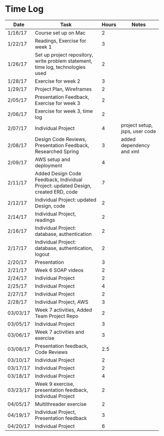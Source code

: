# Time Log

| Date | Task | Hours | Notes|
|------|------|-------|------|
| 1/16/17| Course set up on Mac| 2 | |
| 1/22/17| Readings, Exercise for week 1  | 3  |   |
| 1/26/17| Set up project repository, write problem statement, time log, technologies used| 2 | | 
| 1/28/17| Exercise for week 2 | 3 | |
| 1/29/17| Project Plan, Wireframes| 2 | |
| 2/05/17| Presentation Feedback, Exercise for week 3 | 2 | |
| 2/06/17| Exercise for week 3, time log | 2 | |
| 2/07/17| Individual Project | 4 | project setup, jsps, user code |
| 2/08/17| Design Code Reviews, Presentation Feedback, Researched Spring | 3 | added dependency and xml |
| 2/09/17| AWS setup and deployment | 4 | |
| 2/11/17| Added Design Code Feedback, Individual Project: updated Design, created ERD, code | 7 | |
| 2/12/17| Individual Project: updated Design, code | 2 | |
| 2/14/17| Individual Project, readings | 2 | |
| 2/16/17| Individual Project: database, authentication | 2 | |
| 2/17/17| Individual Project: database, authentication, logout | 2 | |
| 2/20/17| Presentation | 3 | |
| 2/21/17| Week 6 SOAP videos | 2 | |
| 2/24/17| Individual Project | 2 | |
| 2/25/17| Individual Project | 4 | |
| 2/27/17| Individual Project | 2 | |
| 2/28/17| Individual Project, AWS | 3 | |
| 03/03/17| Week 7 activities, Added Team Project Repo | 2 | |
| 03/05/17| Individual Project | 3 | |
| 03/06/17| Week 7 activities and exercise | 3 | |
| 03/08/17| Presentation feedback, Code Reviews | 2.5 | |
| 03/10/17| Individual Project | 2 | |
| 03/17/17| Individual Project | 2 | |
| 03/18/17| Individual Project | 4 | |
| 03/23/17| Week 9 exercise, presentation feedback, Individual Project | 2 | |
| 04/05/17| Multithreader exercise | 2 | |
| 04/19/17| Individual Project, Presentation feedback | 3 | |
| 04/20/17| Individual Project | 6 | |